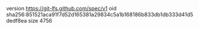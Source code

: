 version https://git-lfs.github.com/spec/v1
oid sha256:851521aca91f7d52d165381a29834c5a1b168186b833db1db333d41d5dedf8ea
size 4756
